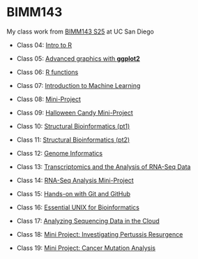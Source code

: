 # BIMM143
My class work from [BIMM143 S25](https://bioboot.github.io/bimm143_S25/) at UC San Diego

- Class 04: [Intro to R]()

- Class 05: [Advanced graphics with **ggplot2**](https://github.com/clairelua-715/BIMM143_github1/blob/main/class05/class05.md)

- Class 06: [R functions](https://github.com/clairelua-715/BIMM143_github1/blob/main/class06/class06.md)

- Class 07: [Introduction to Machine Learning](https://github.com/clairelua-715/BIMM143_github1/blob/main/class07/class07.md)

- Class 08: [Mini-Project](https://github.com/clairelua-715/BIMM143_github1/blob/main/class08/class08.md)

- Class 09: [Halloween Candy Mini-Project](https://github.com/clairelua-715/BIMM143_github1/blob/main/class09/class09.md)

- Class 10: [Structural Bioinformatics (pt1)]()

- Class 11: [Structural Bioinformatics (pt2)]()

- Class 12: [Genome Informatics]()

- Class 13: [Transcriptomics and the Analysis of RNA-Seq Data](https://github.com/clairelua-715/BIMM143_github1/blob/main/class13/class13.md)

- Class 14: [RNA-Seq Analysis Mini-Project](https://github.com/clairelua-715/BIMM143_github1/blob/main/class14/class14.md)

- Class 15: [Hands-on with Git and GitHub]()

- Class 16: [Essential UNIX for Bioinformatics]()

- Class 17: [Analyzing Sequencing Data in the Cloud]()

- Class 18: [Mini Project: Investigating Pertussis Resurgence](https://github.com/clairelua-715/BIMM143_github1/blob/main/class18/pertussis.md)

- Class 19: [Mini Project: Cancer Mutation Analysis]()
